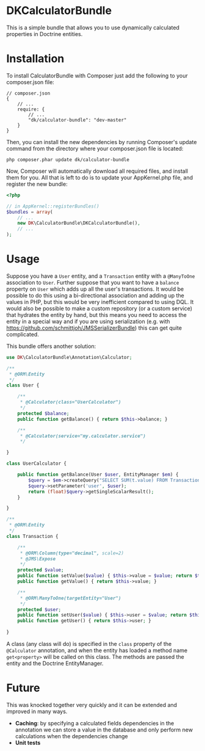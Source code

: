 DKCalculatorBundle
==================
This is a simple bundle that allows you to use dynamically calculated properties in Doctrine entities.

Installation
============

To install CalculatorBundle with Composer just add the following to your composer.json file:

```
// composer.json
{
    // ...
    require: {
        // ...
        "dk/calculator-bundle": "dev-master"
    }
}
```

Then, you can install the new dependencies by running Composer's update command from the directory where your composer.json file is located:
```
php composer.phar update dk/calculator-bundle
```

Now, Composer will automatically download all required files, and install them for you. All that is left to do is to update your AppKernel.php file, and register the new bundle:

```php
<?php

// in AppKernel::registerBundles()
$bundles = array(
    // ...
    new DK\CalculatorBundle\DKCalculatorBundle(),
    // ...
);
```

Usage
=====
Suppose you have a `User` entity, and a `Transaction` entity with a `@ManyToOne` association to `User`.  Further
suppose that you want to have a `balance` property on `User` which adds up all the user's transactions.  It would
be possible to do this using a bi-directional association and adding up the values in PHP, but this would be very
inefficient compared to using DQL.  It would also be possible to make a custom repository (or a custom service)
that hydrates the entity by hand, but this means you need to access the entity in a special way and if you are
using serialization (e.g. with https://github.com/schmittjoh/JMSSerializerBundle) this can get quite complicated.

This bundle offers another solution:

```php
use DK\CalculatorBundle\Annotation\Calculator;

/**
 * @ORM\Entity
 */
class User {

    /**
     * @Calculator(class="UserCalculator")
     */
    protected $balance;
    public function getBalance() { return $this->balance; }

    /**
     * @Calculator(service="my.calculator.service")
     */

}

class UserCalculator {

    public function getBalance(User $user, EntityManager $em) {
        $query = $em->createQuery("SELECT SUM(t.value) FROM Transaction t JOIN t.user u WHERE u=:user");
        $query->setParameter('user', $user);
        return (float)$query->getSingleScalarResult();
    }

}
```

```php
/**
 * @ORM\Entity
 */
class Transaction {

    /**
     * @ORM\Column(type="decimal", scale=2)
     * @JMS\Expose
     */
    protected $value;
    public function setValue($value) { $this->value = $value; return $this; }
    public function getValue() { return $this->value; }

    /**
     * @ORM\ManyToOne(targetEntity="User")
     */
    protected $user;
    public function setUser($value) { $this->user = $value; return $this; }
    public function getUser() { return $this->user; }
    
}
```

A class (any class will do) is specified in the `class` property of the `@Calculator` annotation, and when the entity
has loaded a method name `get<property>` will be called on this class.  The methods are passed the entity and the
Doctrine EntityManager.

Future
======

This was knocked together very quickly and it can be extended and improved in many ways.

- **Caching**: by specifying a calculated fields dependencies in the annotation we can store a value in the database and
only perform new calculations when the dependencies change
- **Unit tests**
